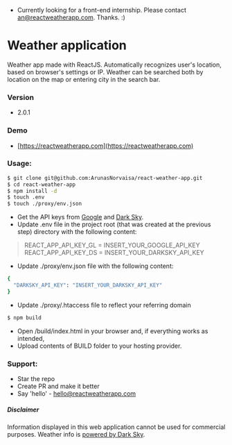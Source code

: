 - Currently looking for a front-end internship. Please contact an@reactweatherapp.com. Thanks. :)

# Weather application
Weather app made with ReactJS. Automatically recognizes user's location, based on browser's settings or IP. Weather can be searched both by location on the map or entering city in the search bar.

### Version
* 2.0.1

### Demo
* [https://reactweatherapp.com](https://reactweatherapp.com)

### Usage:
```sh
$ git clone git@github.com:ArunasNorvaisa/react-weather-app.git
$ cd react-weather-app
$ npm install -d
$ touch .env
$ touch ./proxy/env.json
```

* Get the API keys from [Google](https://developers.google.com/maps/documentation/javascript/get-api-key) and [Dark Sky](https://darksky.net/dev).
* Update .env file in the project root (that was created at the previous step) directory with the following content:

> REACT_APP_API_KEY_GL = INSERT_YOUR_GOOGLE_API_KEY<br>
> REACT_APP_API_KEY_DS = INSERT_YOUR_DARKSKY_API_KEY

* Update ./proxy/env.json file with the following content:

```sh
{
  "DARKSKY_API_KEY": "INSERT_YOUR_DARKSKY_API_KEY"
}
```

* Update ./proxy/.htaccess file to reflect your referring domain

```sh
$ npm build
```
* Open /build/index.html in your browser and, if everything works as intended,
* Upload contents of BUILD folder to your hosting provider.

### Support:

* Star the repo
* Create PR and make it better
* Say 'hello' - hello@reactweatherapp.com

##### Disclaimer
Information displayed in this web application cannot be used for commercial purposes. Weather info is [powered by Dark Sky](http://darksky.net/poweredby/).
